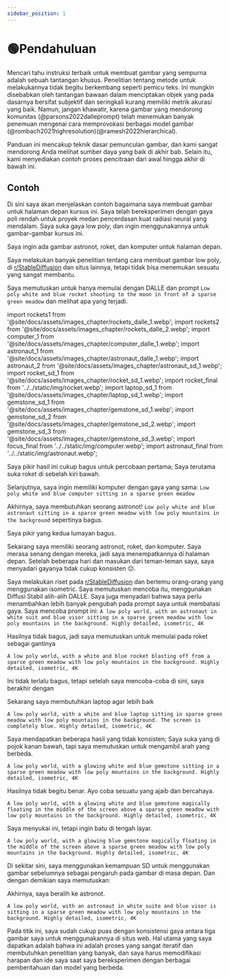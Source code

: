 ```yaml
---
sidebar_position: 1
---
```


# 🟢Pendahuluan

Mencari tahu instruksi terbaik untuk membuat gambar yang sempurna adalah sebuah tantangan khusus. Penelitian tentang metode untuk melakukannya tidak begitu berkembang seperti pemicu teks. Ini mungkin disebabkan oleh tantangan bawaan dalam menciptakan objek yang pada dasarnya bersifat subjektif dan seringkali kurang memiliki metrik akurasi yang baik. Namun, jangan khawatir, karena gambar yang mendorong komunitas (@parsons2022dalleprompt) telah menemukan banyak penemuan mengenai cara memprovokasi berbagai model gambar (@rombach2021highresolution)(@ramesh2022hierarchical).

Panduan ini mencakup teknik dasar pemunculan gambar, dan kami sangat mendorong Anda melihat sumber daya yang baik di akhir bab. Selain itu, kami menyediakan contoh proses pencitraan dari awal hingga akhir di bawah ini.


## Contoh

Di sini saya akan menjelaskan contoh bagaimana saya membuat gambar untuk halaman depan kursus ini. Saya telah bereksperimen dengan gaya poli rendah untuk proyek medan pencerdasan kuat radiasi neural yang mendalam. Saya suka gaya low poly, dan ingin menggunakannya untuk gambar-gambar kursus ini.

Saya ingin ada gambar astronot, roket, dan komputer untuk halaman depan.

Saya melakukan banyak penelitian tentang cara membuat gambar low poly, di [r/StableDiffusion](https://www.reddit.com/r/StableDiffusion/) dan situs lainnya, tetapi tidak bisa menemukan sesuatu yang sangat membantu.

Saya memutuskan untuk hanya memulai dengan DALLE dan prompt `Low poly white and blue rocket shooting to the moon in front of a sparse green meadow` dan melihat apa yang terjadi.

import rockets1 from '@site/docs/assets/images_chapter/rockets_dalle_1.webp';
import rockets2 from '@site/docs/assets/images_chapter/rockets_dalle_2.webp';
import computer_1 from '@site/docs/assets/images_chapter/computer_dalle_1.webp';
import astronaut_1 from '@site/docs/assets/images_chapter/astronaut_dalle_1.webp';
import astronaut_2 from '@site/docs/assets/images_chapter/astronaut_sd_1.webp';
import rocket_sd_1 from '@site/docs/assets/images_chapter/rocket_sd_1.webp';
import rocket_final from '../../static/img/rocket.webp';
import laptop_sd_1 from '@site/docs/assets/images_chapter/laptop_sd_1.webp';
import gemstone_sd_1 from '@site/docs/assets/images_chapter/gemstone_sd_1.webp';
import gemstone_sd_2 from '@site/docs/assets/images_chapter/gemstone_sd_2.webp';
import gemstone_sd_3 from '@site/docs/assets/images_chapter/gemstone_sd_3.webp';
import focus_final from '../../static/img/computer.webp';
import astronaut_final from '../../static/img/astronaut.webp';

<div style={{textAlign: 'center'}}>
  <LazyLoadImage src={rockets1} style={{width: "750px"}} />
</div>

<div style={{textAlign: 'center'}}>
  <LazyLoadImage src={rockets2} style={{width: "750px"}} />
</div>

Saya pikir hasil ini cukup bagus untuk percobaan pertama; Saya terutama suka roket di sebelah kiri bawah.

Selanjutnya, saya ingin memiliki komputer dengan gaya yang sama: `Low poly white and blue computer sitting in a sparse green meadow`

<div style={{textAlign: 'center'}}>
  <LazyLoadImage src={computer_1} style={{width: "750px"}} />
</div>

Akhirnya, saya membutuhkan seorang astronot! `Low poly white and blue astronaut sitting in a sparse green meadow with low poly mountains in the background` sepertinya bagus.

<div style={{textAlign: 'center'}}>
  <LazyLoadImage src={astronaut_1} style={{width: "750px"}} />
</div>

Saya pikir yang kedua lumayan bagus.

Sekarang saya memiliki seorang astronot, roket, dan komputer. Saya merasa senang dengan mereka, jadi saya menempatkannya di halaman depan. Setelah beberapa hari dan masukan dari teman-teman saya, saya menyadari gayanya tidak cukup konsisten 😔.


Saya melakukan riset pada [r/StableDiffusion](https://www.reddit.com/r/StableDiffusion/) dan bertemu orang-orang yang menggunakan isometric. Saya memutuskan mencoba itu, menggunakan Diffusi Stabil alih-alih DALLE. Saya juga menyadari bahwa saya perlu menambahkan lebih banyak pengubah pada prompt saya untuk membatasi gaya. Saya mencoba prompt ini: `A low poly world, with an astronaut in white suit and blue visor sitting in a sparse green meadow with low poly mountains in the background. Highly detailed, isometric, 4K`

<div style={{textAlign: 'center'}}>
  <LazyLoadImage src={astronaut_2} style={{width: "250px"}} />
</div>

Hasilnya tidak bagus, jadi saya memutuskan untuk memulai pada roket sebagai gantinya

`A low poly world, with a white and blue rocket blasting off from a sparse green meadow with low poly mountains in the background. Highly detailed, isometric, 4K`

<div style={{textAlign: 'center'}}>
  <LazyLoadImage src={rocket_sd_1} style={{width: "250px"}} />
</div>

Ini tidak terlalu bagus, tetapi setelah saya mencoba-coba di sini, saya berakhir dengan 

<div style={{textAlign: 'center'}}>
  <LazyLoadImage src={rocket_final} style={{width: "250px"}} />
</div>

Sekarang saya membutuhkan laptop agar lebih baik

`A low poly world, with a white and blue laptop sitting in sparse green meadow with low poly mountains in the background. The screen is completely blue. Highly detailed, isometric, 4K`

<div style={{textAlign: 'center'}}>
  <LazyLoadImage src={laptop_sd_1} style={{width: "250px"}} />
</div>

Saya mendapatkan beberapa hasil yang tidak konsisten; Saya suka yang di pojok kanan bawah, tapi saya memutuskan untuk mengambil arah yang berbeda.

`A low poly world, with a glowing white and blue gemstone sitting in a sparse green meadow with low poly mountains in the background. Highly detailed, isometric, 4K`

<div style={{textAlign: 'center'}}>
  <LazyLoadImage src={gemstone_sd_1} style={{width: "250px"}} />
</div>

Hasilnya tidak begitu benar. Ayo coba sesuatu yang ajaib dan bercahaya.

`A low poly world, with a glowing white and blue gemstone magically floating in the middle of the screen above a sparse green meadow with low poly mountains in the background. Highly detailed, isometric, 4K`

<div style={{textAlign: 'center'}}>
  <LazyLoadImage src={gemstone_sd_2} style={{width: "250px"}} />
</div>

Saya menyukai ini, tetapi ingin batu di tengah layar.

`A low poly world, with a glowing blue gemstone magically floating in the middle of the screen above a sparse green meadow with low poly mountains in the background. Highly detailed, isometric, 4K`

<div style={{textAlign: 'center'}}>
  <LazyLoadImage src={gemstone_sd_3} style={{width: "250px"}} />
</div>

Di sekitar sini, saya menggunakan kemampuan SD untuk menggunakan gambar sebelumnya sebagai pengaruh pada gambar di masa depan. Dan dengan demikian saya memutuskan:

<div style={{textAlign: 'center'}}>
  <LazyLoadImage src={focus_final} style={{width: "250px"}} />
</div>

Akhirnya, saya beralih ke astronot.

`A low poly world, with an astronaut in white suite and blue visor is sitting in a sparse green meadow with low poly mountains in the background. Highly detailed, isometric, 4K`

<div style={{textAlign: 'center'}}>
  <LazyLoadImage src={astronaut_final} style={{width: "250px"}} />
</div>

Pada titik ini, saya sudah cukup puas dengan konsistensi gaya antara tiga gambar saya untuk menggunakannya di situs web. Hal utama yang saya dapatkan adalah bahwa ini adalah proses yang sangat iteratif dan membutuhkan penelitian yang banyak, dan saya harus memodifikasi harapan dan ide saya saat saya bereksperimen dengan berbagai pemberitahuan dan model yang berbeda.